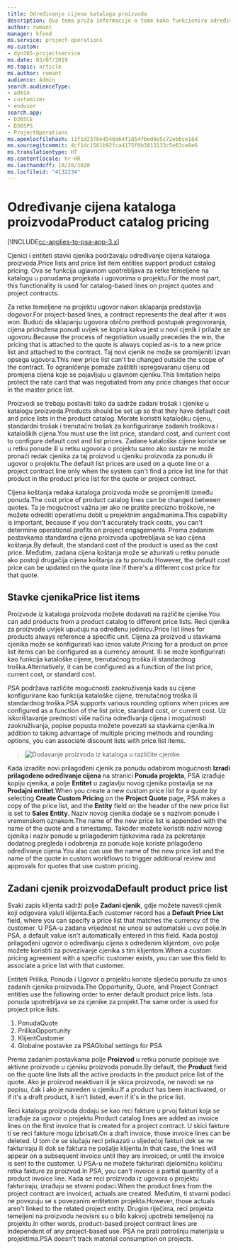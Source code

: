 ```yaml
---
title: Određivanje cijena kataloga proizvoda
description: Ova tema pruža informacije o tome kako funkcionira određivanje cijena kataloga proizvoda u sustavu Dynamics 365 Project Service Automation (PSA).
author: rumant
manager: kfend
ms.service: project-operations
ms.custom:
- dyn365-projectservice
ms.date: 03/07/2019
ms.topic: article
ms.author: rumant
audience: Admin
search.audienceType:
- admin
- customizer
- enduser
search.app:
- D365CE
- D365PS
- ProjectOperations
ms.openlocfilehash: 11f1d237be4540a64f1854fbed4e5c72ebbce18d
ms.sourcegitcommit: 4cf1dc1561b92fca4175f0b3813133c5e63ce8e6
ms.translationtype: HT
ms.contentlocale: hr-HR
ms.lasthandoff: 10/28/2020
ms.locfileid: "4132234"
---
```

# <a name="product-catalog-pricing"></a><span data-ttu-id="27da1-103">Određivanje cijena kataloga proizvoda</span><span class="sxs-lookup"><span data-stu-id="27da1-103">Product catalog pricing</span></span> 

[!INCLUDE[cc-applies-to-psa-app-3.x](../includes/cc-applies-to-psa-app-3x.md)]


<span data-ttu-id="27da1-104">Cjenici i entiteti stavki cjenika podržavaju određivanje cijena kataloga proizvoda.</span><span class="sxs-lookup"><span data-stu-id="27da1-104">Price lists and price list item entities support product catalog pricing.</span></span> <span data-ttu-id="27da1-105">Ova se funkcija uglavnom upotrebljava za retke temeljene na katalogu u ponudama projekata i ugovorima o projektu.</span><span class="sxs-lookup"><span data-stu-id="27da1-105">For the most part, this functionality is used for catalog-based lines on project quotes and project contracts.</span></span>

<span data-ttu-id="27da1-106">Za retke temeljene na projektu ugovor nakon sklapanja predstavlja dogovor.</span><span class="sxs-lookup"><span data-stu-id="27da1-106">For project-based lines, a contract represents the deal after it was won.</span></span> <span data-ttu-id="27da1-107">Budući da sklapanju ugovora obično prethodi postupak pregovoranja, cijena pridružena ponudi uvijek se kopira kakva jest u novi cjenik i prilaže se ugovoru.</span><span class="sxs-lookup"><span data-stu-id="27da1-107">Because the process of negotiation usually precedes the win, the pricing that is attached to the quote is always copied as-is to a new price list and attached to the contract.</span></span> <span data-ttu-id="27da1-108">Taj novi cjenik ne može se promijeniti izvan opsega ugovora.</span><span class="sxs-lookup"><span data-stu-id="27da1-108">This new price list can't be changed outside the scope of the contract.</span></span> <span data-ttu-id="27da1-109">To ograničenje pomaže zaštititi ispregovaranu cijenu od promjena cijena koje se pojavljuju u glavnom cjeniku.</span><span class="sxs-lookup"><span data-stu-id="27da1-109">This limitation helps protect the rate card that was negotiated from any price changes that occur in the master price list.</span></span>

<span data-ttu-id="27da1-110">Proizvodi se trebaju postaviti tako da sadrže zadani trošak i cjenike u katalogu proizvoda.</span><span class="sxs-lookup"><span data-stu-id="27da1-110">Products should be set up so that they have default cost and price lists in the product catalog.</span></span> <span data-ttu-id="27da1-111">Morate koristiti katalošku cijenu, standardni trošak i trenutačni trošak za konfiguriranje zadanih troškova i kataloških cijena.</span><span class="sxs-lookup"><span data-stu-id="27da1-111">You must use the list price, standard cost, and current cost to configure default cost and list prices.</span></span> <span data-ttu-id="27da1-112">Zadane kataloške cijene koriste se u retku ponude ili u retku ugovora o projektu samo ako sustav ne može pronaći redak cjenika za taj proizvod u cjeniku proizvoda za ponudu ili ugovor o projektu.</span><span class="sxs-lookup"><span data-stu-id="27da1-112">The default list prices are used on a quote line or a project contract line only when the system can't find a price list line for that product in the product price list for the quote or project contract.</span></span>

<span data-ttu-id="27da1-113">Cijena koštanja redaka kataloga proizvoda može se promijeniti između ponuda.</span><span class="sxs-lookup"><span data-stu-id="27da1-113">The cost price of product catalog lines can be changed between quotes.</span></span> <span data-ttu-id="27da1-114">Ta je mogućnost važna jer ako ne pratite precizno troškove, ne možete odrediti operativnu dobit u projektnim angažmanima.</span><span class="sxs-lookup"><span data-stu-id="27da1-114">This capability is important, because if you don't accurately track costs, you can't determine operational profits on project engagements.</span></span> <span data-ttu-id="27da1-115">Prema zadanim postavkama standardna cijena proizvoda upotrebljava se kao cijena koštanja.</span><span class="sxs-lookup"><span data-stu-id="27da1-115">By default, the standard cost of the product is used as the cost price.</span></span> <span data-ttu-id="27da1-116">Međutim, zadana cijena koštanja može se ažurirati u retku ponude ako postoji drugačija cijena koštanja za tu ponudu.</span><span class="sxs-lookup"><span data-stu-id="27da1-116">However, the default cost price can be updated on the quote line if there's a different cost price for that quote.</span></span>

## <a name="price-list-items"></a><span data-ttu-id="27da1-117">Stavke cjenika</span><span class="sxs-lookup"><span data-stu-id="27da1-117">Price list items</span></span>

<span data-ttu-id="27da1-118">Proizvode iz kataloga proizvoda možete dodavati na različite cjenike.</span><span class="sxs-lookup"><span data-stu-id="27da1-118">You can add products from a product catalog to different price lists.</span></span> <span data-ttu-id="27da1-119">Reci cjenika za proizvode uvijek upućuju na određenu jedinicu.</span><span class="sxs-lookup"><span data-stu-id="27da1-119">Price list lines for products always reference a specific unit.</span></span> <span data-ttu-id="27da1-120">Cijena za proizvod u stavkama cjenika može se konfigurirati kao iznos valute.</span><span class="sxs-lookup"><span data-stu-id="27da1-120">Pricing for a product on price list items can be configured as a currency amount.</span></span> <span data-ttu-id="27da1-121">Ili se može konfigurirati kao funkcija kataloške cijene, trenutačnog troška ili standardnog troška.</span><span class="sxs-lookup"><span data-stu-id="27da1-121">Alternatively, it can be configured as a function of the list price, current cost, or standard cost.</span></span>

<span data-ttu-id="27da1-122">PSA podržava različite mogućnosti zaokruživanja kada su cijene konfigurirane kao funkcija kataloške cijene, trenutačnog troška ili standardnog troška.</span><span class="sxs-lookup"><span data-stu-id="27da1-122">PSA supports various rounding options when prices are configured as a function of the list price, standard cost, or current cost.</span></span> <span data-ttu-id="27da1-123">Uz iskorištavanje prednosti više načina određivanja cijena i mogućnosti zaokruživanja, popise popusta možete povezati sa stavkama cjenika.</span><span class="sxs-lookup"><span data-stu-id="27da1-123">In addition to taking advantage of multiple pricing methods and rounding options, you can associate discount lists with price list items.</span></span> 

> ![Dodavanje proizvoda iz kataloga u različite cjenike](media/basic-guide-16.png)

<span data-ttu-id="27da1-125">Kada izradite novi prilagođeni cjenik za ponudu odabirom mogućnosti **Izradi prilagođeno određivanje cijena** na stranici **Ponuda projekta**, PSA izrađuje kopiju cjenika, a polje **Entitet** u zaglavlju novog cjenika postavlja se na **Prodajni entitet**.</span><span class="sxs-lookup"><span data-stu-id="27da1-125">When you create a new custom price list for a quote by selecting **Create Custom Pricing** on the **Project Quote** page, PSA makes a copy of the price list, and the **Entity** field on the header of the new price list is set to **Sales Entity**.</span></span> <span data-ttu-id="27da1-126">Naziv novog cjenika dodaje se s nazivom ponude i vremenskom oznakom.</span><span class="sxs-lookup"><span data-stu-id="27da1-126">The name of the new price list is appended with the name of the quote and a timestamp.</span></span> <span data-ttu-id="27da1-127">Također možete koristiti naziv novog cjenika i naziv ponude u prilagođenim tijekovima rada za pokretanje dodatnog pregleda i odobrenja za ponude koje koriste prilagođeno određivanje cijena.</span><span class="sxs-lookup"><span data-stu-id="27da1-127">You also can use the name of the new price list and the name of the quote in custom workflows to trigger additional review and approvals for quotes that use custom pricing.</span></span>

 
## <a name="default-product-price-list"></a><span data-ttu-id="27da1-128">Zadani cjenik proizvoda</span><span class="sxs-lookup"><span data-stu-id="27da1-128">Default product price list</span></span>
<span data-ttu-id="27da1-129">Svaki zapis klijenta sadrži polje **Zadani cjenik**, gdje možete navesti cjenik koji odgovara valuti klijenta.</span><span class="sxs-lookup"><span data-stu-id="27da1-129">Each customer record has a **Default Price List** field, where you can specify a price list that matches the currency of the customer.</span></span> <span data-ttu-id="27da1-130">U PSA-u zadana vrijednost ne unosi se automatski u ovo polje.</span><span class="sxs-lookup"><span data-stu-id="27da1-130">In PSA, a default value isn't automatically entered in this field.</span></span> <span data-ttu-id="27da1-131">Kada postoji prilagođeni ugovor o određivanju cijena s određenim klijentom, ovo polje možete koristiti za povezivanje cjenika s tim klijentom.</span><span class="sxs-lookup"><span data-stu-id="27da1-131">When a custom pricing agreement with a specific customer exists, you can use this field to associate a price list with that customer.</span></span>

<span data-ttu-id="27da1-132">Entiteti Prilika, Ponuda i Ugovor o projektu koriste sljedeću ponudu za unos zadanih cjenika proizvoda.</span><span class="sxs-lookup"><span data-stu-id="27da1-132">The Opportunity, Quote, and Project Contract entities use the following order to enter default product price lists.</span></span> <span data-ttu-id="27da1-133">Ista ponuda upotrebljava se za cjenike za projekt.</span><span class="sxs-lookup"><span data-stu-id="27da1-133">The same order is used for project price lists.</span></span>

1.  <span data-ttu-id="27da1-134">Ponuda</span><span class="sxs-lookup"><span data-stu-id="27da1-134">Quote</span></span>
2.  <span data-ttu-id="27da1-135">Prilika</span><span class="sxs-lookup"><span data-stu-id="27da1-135">Opportunity</span></span>
3.  <span data-ttu-id="27da1-136">Klijent</span><span class="sxs-lookup"><span data-stu-id="27da1-136">Customer</span></span>
4.  <span data-ttu-id="27da1-137">Globalne postavke za PSA</span><span class="sxs-lookup"><span data-stu-id="27da1-137">Global settings for PSA</span></span>

<span data-ttu-id="27da1-138">Prema zadanim postavkama polje **Proizvod** u retku ponude popisuje sve aktivne proizvode u cjeniku proizvoda ponude.</span><span class="sxs-lookup"><span data-stu-id="27da1-138">By default, the **Product** field on the quote line lists all the active products in the product price list of the quote.</span></span> <span data-ttu-id="27da1-139">Ako je proizvod neaktivan ili je skica proizvoda, ne navodi se na popisu, čak i ako je naveden u cjeniku.</span><span class="sxs-lookup"><span data-stu-id="27da1-139">If a product has been inactivated, or if it's a draft product, it isn't listed, even if it's in the price list.</span></span> 

<span data-ttu-id="27da1-140">Reci kataloga proizvoda dodaju se kao reci fakture u prvoj fakturi koja se izrađuje za ugovor o projektu.</span><span class="sxs-lookup"><span data-stu-id="27da1-140">Product catalog lines are added as invoice lines on the first invoice that is created for a project contract.</span></span> <span data-ttu-id="27da1-141">U skici fakture ti se reci fakture mogu izbrisati.</span><span class="sxs-lookup"><span data-stu-id="27da1-141">On a draft invoice, those invoice lines can be deleted.</span></span> <span data-ttu-id="27da1-142">U tom će se slučaju reci prikazati u sljedećoj fakturi dok se ne fakturiraju ili dok se faktura ne pošalje klijentu.</span><span class="sxs-lookup"><span data-stu-id="27da1-142">In that case, the lines will appear on a subsequent invoice until they are invoiced, or until the invoice is sent to the customer.</span></span> <span data-ttu-id="27da1-143">U PSA-u ne možete fakturirati djelomičnu količinu retka fakture za proizvod.</span><span class="sxs-lookup"><span data-stu-id="27da1-143">In PSA, you can't invoice a partial quantity of a product invoice line.</span></span> <span data-ttu-id="27da1-144">Kada se reci proizvoda iz ugovora o projektu fakturiraju, izrađuju se stvarni podaci.</span><span class="sxs-lookup"><span data-stu-id="27da1-144">When the product lines from the project contract are invoiced, actuals are created.</span></span> <span data-ttu-id="27da1-145">Međutim, ti stvarni podaci ne povezuju se s povezanim entitetom projekta.</span><span class="sxs-lookup"><span data-stu-id="27da1-145">However, those actuals aren't linked to the related project entity.</span></span> <span data-ttu-id="27da1-146">Drugim riječima, reci projekta temeljeni na proizvodu neovisni su o bilo kakvoj upotrebi temeljenoj na projektu.</span><span class="sxs-lookup"><span data-stu-id="27da1-146">In other words, product-based project contract lines are independent of any project-based use.</span></span> <span data-ttu-id="27da1-147">PSA ne prati potrošnju materijala u projektima.</span><span class="sxs-lookup"><span data-stu-id="27da1-147">PSA doesn't track material consumption on projects.</span></span>
